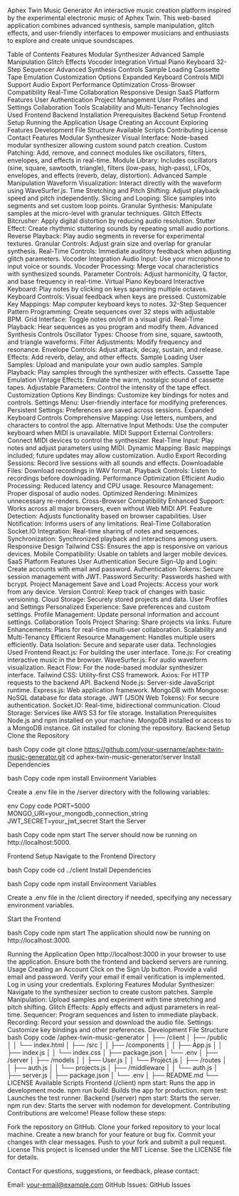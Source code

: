 Aphex Twin Music Generator
An interactive music creation platform inspired by the experimental electronic music of Aphex Twin. This web-based application combines advanced synthesis, sample manipulation, glitch effects, and user-friendly interfaces to empower musicians and enthusiasts to explore and create unique soundscapes.

Table of Contents
Features
Modular Synthesizer
Advanced Sample Manipulation
Glitch Effects
Vocoder Integration
Virtual Piano Keyboard
32-Step Sequencer
Advanced Synthesis Controls
Sample Loading
Cassette Tape Emulation
Customization Options
Expanded Keyboard Controls
MIDI Support
Audio Export
Performance Optimization
Cross-Browser Compatibility
Real-Time Collaboration
Responsive Design
SaaS Platform Features
User Authentication
Project Management
User Profiles and Settings
Collaboration Tools
Scalability and Multi-Tenancy
Technologies Used
Frontend
Backend
Installation
Prerequisites
Backend Setup
Frontend Setup
Running the Application
Usage
Creating an Account
Exploring Features
Development
File Structure
Available Scripts
Contributing
License
Contact
Features
Modular Synthesizer
Visual Interface: Node-based modular synthesizer allowing custom sound patch creation.
Custom Patching: Add, remove, and connect modules like oscillators, filters, envelopes, and effects in real-time.
Module Library: Includes oscillators (sine, square, sawtooth, triangle), filters (low-pass, high-pass), LFOs, envelopes, and effects (reverb, delay, distortion).
Advanced Sample Manipulation
Waveform Visualization: Interact directly with the waveform using WaveSurfer.js.
Time Stretching and Pitch Shifting: Adjust playback speed and pitch independently.
Slicing and Looping: Slice samples into segments and set custom loop points.
Granular Synthesis: Manipulate samples at the micro-level with granular techniques.
Glitch Effects
Bitcrusher: Apply digital distortion by reducing audio resolution.
Stutter Effect: Create rhythmic stuttering sounds by repeating small audio portions.
Reverse Playback: Play audio segments in reverse for experimental textures.
Granular Controls: Adjust grain size and overlap for granular synthesis.
Real-Time Controls: Immediate auditory feedback when adjusting glitch parameters.
Vocoder Integration
Audio Input: Use your microphone to input voice or sounds.
Vocoder Processing: Merge vocal characteristics with synthesized sounds.
Parameter Controls: Adjust harmonicity, Q factor, and base frequency in real-time.
Virtual Piano Keyboard
Interactive Keyboard: Play notes by clicking on keys spanning multiple octaves.
Keyboard Controls: Visual feedback when keys are pressed.
Customizable Key Mappings: Map computer keyboard keys to notes.
32-Step Sequencer
Pattern Programming: Create sequences over 32 steps with adjustable BPM.
Grid Interface: Toggle notes on/off in a visual grid.
Real-Time Playback: Hear sequences as you program and modify them.
Advanced Synthesis Controls
Oscillator Types: Choose from sine, square, sawtooth, and triangle waveforms.
Filter Adjustments: Modify frequency and resonance.
Envelope Controls: Adjust attack, decay, sustain, and release.
Effects: Add reverb, delay, and other effects.
Sample Loading
User Samples: Upload and manipulate your own audio samples.
Sample Playback: Play samples through the synthesizer with effects.
Cassette Tape Emulation
Vintage Effects: Emulate the warm, nostalgic sound of cassette tapes.
Adjustable Parameters: Control the intensity of the tape effect.
Customization Options
Key Bindings: Customize key bindings for notes and controls.
Settings Menu: User-friendly interface for modifying preferences.
Persistent Settings: Preferences are saved across sessions.
Expanded Keyboard Controls
Comprehensive Mapping: Use letters, numbers, and characters to control the app.
Alternative Input Methods: Use the computer keyboard when MIDI is unavailable.
MIDI Support
External Controllers: Connect MIDI devices to control the synthesizer.
Real-Time Input: Play notes and adjust parameters using MIDI.
Dynamic Mapping: Basic mappings included; future updates may allow customization.
Audio Export
Recording Sessions: Record live sessions with all sounds and effects.
Downloadable Files: Download recordings in WAV format.
Playback Controls: Listen to recordings before downloading.
Performance Optimization
Efficient Audio Processing: Reduced latency and CPU usage.
Resource Management: Proper disposal of audio nodes.
Optimized Rendering: Minimizes unnecessary re-renders.
Cross-Browser Compatibility
Enhanced Support: Works across all major browsers, even without Web MIDI API.
Feature Detection: Adjusts functionality based on browser capabilities.
User Notification: Informs users of any limitations.
Real-Time Collaboration
Socket.IO Integration: Real-time sharing of notes and sequences.
Synchronization: Synchronized playback and interactions among users.
Responsive Design
Tailwind CSS: Ensures the app is responsive on various devices.
Mobile Compatibility: Usable on tablets and larger mobile devices.
SaaS Platform Features
User Authentication
Secure Sign-Up and Login: Create accounts with email and password.
Authentication Tokens: Secure session management with JWT.
Password Security: Passwords hashed with bcrypt.
Project Management
Save and Load Projects: Access your work from any device.
Version Control: Keep track of changes with basic versioning.
Cloud Storage: Securely stored projects and data.
User Profiles and Settings
Personalized Experience: Save preferences and custom settings.
Profile Management: Update personal information and account settings.
Collaboration Tools
Project Sharing: Share projects via links.
Future Enhancements: Plans for real-time multi-user collaboration.
Scalability and Multi-Tenancy
Efficient Resource Management: Handles multiple users efficiently.
Data Isolation: Secure and separate user data.
Technologies Used
Frontend
React.js: For building the user interface.
Tone.js: For creating interactive music in the browser.
WaveSurfer.js: For audio waveform visualization.
React Flow: For the node-based modular synthesizer interface.
Tailwind CSS: Utility-first CSS framework.
Axios: For HTTP requests to the backend API.
Backend
Node.js: Server-side JavaScript runtime.
Express.js: Web application framework.
MongoDB with Mongoose: NoSQL database for data storage.
JWT (JSON Web Tokens): For secure authentication.
Socket.IO: Real-time, bidirectional communication.
Cloud Storage: Services like AWS S3 for file storage.
Installation
Prerequisites
Node.js and npm installed on your machine.
MongoDB installed or access to a MongoDB instance.
Git installed for cloning the repository.
Backend Setup
Clone the Repository

bash
Copy code
git clone https://github.com/your-username/aphex-twin-music-generator.git
cd aphex-twin-music-generator/server
Install Dependencies

bash
Copy code
npm install
Environment Variables

Create a .env file in the /server directory with the following variables:

env
Copy code
PORT=5000
MONGO_URI=your_mongodb_connection_string
JWT_SECRET=your_jwt_secret
Start the Server

bash
Copy code
npm start
The server should now be running on http://localhost:5000.

Frontend Setup
Navigate to the Frontend Directory

bash
Copy code
cd ../client
Install Dependencies

bash
Copy code
npm install
Environment Variables

Create a .env file in the /client directory if needed, specifying any necessary environment variables.

Start the Frontend

bash
Copy code
npm start
The application should now be running on http://localhost:3000.

Running the Application
Open http://localhost:3000 in your browser to use the application.
Ensure both the frontend and backend servers are running.
Usage
Creating an Account
Click on the Sign Up button.
Provide a valid email and password.
Verify your email if email verification is implemented.
Log in using your credentials.
Exploring Features
Modular Synthesizer: Navigate to the synthesizer section to create custom patches.
Sample Manipulation: Upload samples and experiment with time stretching and pitch shifting.
Glitch Effects: Apply effects and adjust parameters in real-time.
Sequencer: Program sequences and listen to immediate playback.
Recording: Record your session and download the audio file.
Settings: Customize key bindings and other preferences.
Development
File Structure
bash
Copy code
/aphex-twin-music-generator
│
├── /client
│   ├── /public
│   │   └── index.html
│   ├── /src
│   │   ├── /components
│   │   ├── App.js
│   │   ├── index.js
│   │   └── index.css
│   ├── package.json
│   └── .env
│
├── /server
│   ├── /models
│   │   ├── User.js
│   │   └── Project.js
│   ├── /routes
│   │   ├── auth.js
│   │   └── projects.js
│   ├── /middleware
│   │   └── auth.js
│   ├── server.js
│   ├── package.json
│   └── .env
│
├── README.md
└── LICENSE
Available Scripts
Frontend (/client)
npm start: Runs the app in development mode.
npm run build: Builds the app for production.
npm test: Launches the test runner.
Backend (/server)
npm start: Starts the server.
npm run dev: Starts the server with nodemon for development.
Contributing
Contributions are welcome! Please follow these steps:

Fork the repository on GitHub.
Clone your forked repository to your local machine.
Create a new branch for your feature or bug fix.
Commit your changes with clear messages.
Push to your fork and submit a pull request.
License
This project is licensed under the MIT License. See the LICENSE file for details.

Contact
For questions, suggestions, or feedback, please contact:

Email: your-email@example.com
GitHub Issues: GitHub Issues